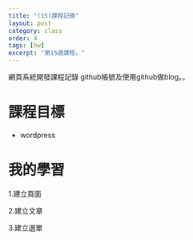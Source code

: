 ```yaml
---
title: "(15)課程記錄"
layout: post
category: class
order: 4
tags: [hw]
excerpt: "第15週課程。"
---
```

網頁系統開發課程記錄
github帳號及使用github做blog。。

# 課程目標
- wordpress

# 我的學習

1.建立頁面

2.建立文章

3.建立選單


[1]: https://github.com/        "GitHub"
[2]: https://pages.github.com/  "GitHub Pages"
[3]: https://jekyllrb.com/      "Jekyll"
[4]: http://markdown.tw         "Markdown文件"
[5]: http://dillinger.io/       "Dillinger"








